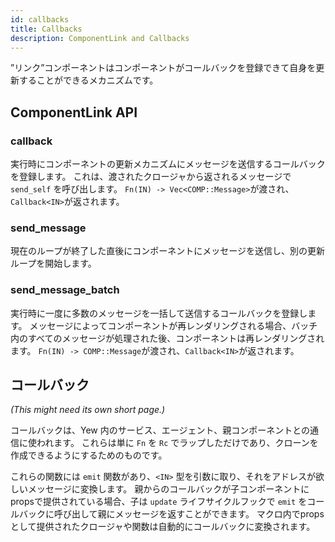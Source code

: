```yaml
---
id: callbacks
title: Callbacks
description: ComponentLink and Callbacks
---
```

”リンク”コンポーネントはコンポーネントがコールバックを登録できて自身を更新することができるメカニズムです。

## ComponentLink API

### callback

実行時にコンポーネントの更新メカニズムにメッセージを送信するコールバックを登録します。
これは、渡されたクロージャから返されるメッセージで `send_self` を呼び出します。
`Fn(IN) -> Vec<COMP::Message>`が渡され、`Callback<IN>`が返されます。

### send\_message

現在のループが終了した直後にコンポーネントにメッセージを送信し、別の更新ループを開始します。

### send\_message\_batch

実行時に一度に多数のメッセージを一括して送信するコールバックを登録します。
メッセージによってコンポーネントが再レンダリングされる場合、バッチ内のすべてのメッセージが処理された後、コンポーネントは再レンダリングされます。
`Fn(IN) -> COMP::Message`が渡され、`Callback<IN>`が返されます。

## コールバック

_\(This might need its own short page.\)_

コールバックは、Yew 内のサービス、エージェント、親コンポーネントとの通信に使われます。
これらは単に `Fn` を `Rc` でラップしただけであり、クローンを作成できるようにするためのものです。

これらの関数には `emit` 関数があり、`<IN>` 型を引数に取り、それをアドレスが欲しいメッセージに変換します。
親からのコールバックが子コンポーネントにpropsで提供されている場合、子は `update` ライフサイクルフックで `emit` をコールバックに呼び出して親にメッセージを返すことができます。
マクロ内でpropsとして提供されたクロージャや関数は自動的にコールバックに変換されます。
